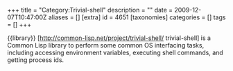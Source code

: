 +++
title = "Category:Trivial-shell"
description = ""
date = 2009-12-07T10:47:00Z
aliases = []
[extra]
id = 4651
[taxonomies]
categories = []
tags = []
+++

{{library}}
[http://common-lisp.net/project/trivial-shell/ trivial-shell] is a Common Lisp library to perform some common OS interfacing tasks, including accessing environment variables, executing shell commands, and getting process ids.
